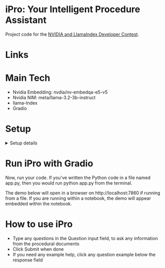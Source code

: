 #  iPro:  Your Intelligent Procedure Assistant

Project code for the [NVIDIA and LlamaIndex Developer Contest](https://developer.nvidia.com/llamaindex-developer-contest#section-contest-process).

# Links



# Main Tech
- Nvidia Embedding: nvdia/nv-embedqa-e5-v5
- Nvidia NIM:  meta/llama-3.2-3b-instruct
- llama-Index
- Gradio

# Setup
<details>
<summary>Setup details</summary>

##  Requirements:
-Python 3.11.9

Setup virtual environment:
```bash
python3 -m venv .venv
source .venv/bin/activate
pip install -r requirements.txt
pip install llama-index-nvidia llama-index-embeddings-nvidia

```
llama-index-nvidia, llama-index-embeddings-nvidia installed separately to avoid dependency conflicts.

## Environment Variable
Create `.env` file in your code root directory:
```bash
# NVIDIA API KEY
NVIDIA_API_KEY="..."

```
Create `Procedures` folder in your code root directory, and save any procedural documents in the folder for embedding.   It only support txt, docx, and pdf format.

</details>

# Run iPro with Gradio
Now, run your code. If you've written the Python code in a file named app.py, then you would run python app.py from the terminal.

The demo below will open in a browser on http://localhost:7860 if running from a file. If you are running within a notebook, the demo will appear embedded within the notebook.

# How to use iPro
- Type any questions in the Question input field, to ask any information from the procedural documents
- Click Submit when done
- If you need any example help, click any question example below the response field
